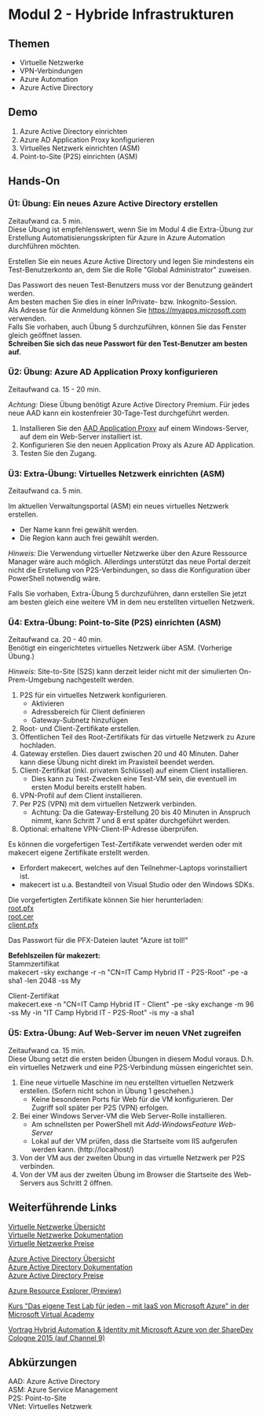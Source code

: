 # Modul 2 - Hybride Infrastrukturen
## Themen
* Virtuelle Netzwerke
* VPN-Verbindungen
* Azure Automation
* Azure Active Directory

## Demo
1. Azure Active Directory einrichten
2. Azure AD Application Proxy konfigurieren
3. Virtuelles Netzwerk einrichten (ASM)
4. Point-to-Site (P2S) einrichten (ASM)

## Hands-On

### Ü1: Übung: Ein neues Azure Active Directory erstellen
Zeitaufwand ca. 5 min.  
Diese Übung ist empfehlenswert, wenn Sie im Modul 4 die Extra-Übung zur Erstellung 
Automatisierungsskripten für Azure in Azure Automation durchführen möchten.

Erstellen Sie ein neues Azure Active Directory und legen Sie mindestens ein Test-Benutzerkonto an, 
dem Sie die Rolle "Global Administrator" zuweisen.

Das Passwort des neuen Test-Benutzers muss vor der Benutzung geändert werden.  
Am besten machen Sie dies in einer InPrivate- bzw. Inkognito-Session.  
Als Adresse für die Anmeldung können Sie https://myapps.microsoft.com verwenden.  
Falls Sie vorhaben, auch Übung 5 durchzuführen, können Sie das Fenster gleich geöffnet lassen.  
**Schreiben Sie sich das neue Passwort für den Test-Benutzer am besten auf.** 

### Ü2: Übung: Azure AD Application Proxy konfigurieren
Zeitaufwand ca. 15 - 20 min.

*Achtung:* Diese Übung benötigt Azure Active Directory Premium. 
Für jedes neue AAD kann ein kostenfreier 30-Tage-Test durchgeführt werden.

1. Installieren Sie den [AAD Application Proxy](https://go.microsoft.com/fwLink/?LinkID=395018&clcid=0x409) auf einem Windows-Server, auf dem ein Web-Server installiert ist.  
2. Konfigurieren Sie den neuen Application Proxy als Azure AD Application.
3. Testen Sie den Zugang.

### Ü3: Extra-Übung: Virtuelles Netzwerk einrichten (ASM)
Zeitaufwand ca. 5 min.

Im aktuellen Verwaltungsportal (ASM) ein neues virtuelles Netzwerk erstellen.

* Der Name kann frei gewählt werden.
* Die Region kann auch frei gewählt werden.

*Hinweis:*
Die Verwendung virtueller Netzwerke über den Azure Ressource Manager 
wäre auch möglich. Allerdings unterstützt das neue Portal derzeit 
nicht die Erstellung von P2S-Verbindungen, so dass die Konfiguration über 
PowerShell notwendig wäre.

Falls Sie vorhaben, Extra-Übung 5 durchzuführen, dann erstellen Sie jetzt am besten 
gleich eine weitere VM in dem neu erstellten virtuellen Netzwerk.

### Ü4: Extra-Übung: Point-to-Site (P2S) einrichten (ASM)
Zeitaufwand ca. 20 - 40 min.  
Benötigt ein eingerichtetes virtuelles Netzwerk über ASM. (Vorherige Übung.)

*Hinweis:* Site-to-Site (S2S) kann derzeit leider nicht mit der simulierten On-Prem-Umgebung nachgestellt werden.

1. P2S für ein virtuelles Netzwerk konfigurieren.
	* Aktivieren
	* Adressbereich für Client definieren
	* Gateway-Subnetz hinzufügen
2. Root- und Client-Zertifikate erstellen.
3. Öffentlichen Teil des Root-Zertifikats für das virtuelle Netzwerk zu Azure hochladen.
4. Gateway erstellen. Dies dauert zwischen 20 und 40 Minuten. Daher kann diese Übung nicht direkt im Praxisteil beendet werden.
5. Client-Zertifikat (inkl. privatem Schlüssel) auf einem Client installieren.
	* Dies kann zu Test-Zwecken eine Test-VM sein, die eventuell im ersten Modul
	bereits erstellt haben.
6. VPN-Profil auf dem Client installieren.
7. Per P2S (VPN) mit dem virtuellen Netzwerk verbinden.
	* Achtung: Da die Gateway-Erstellung 20 bis 40 Minuten in Anspruch nimmt, kann Schritt 7 und 8 erst später durchgeführt werden.
8. Optional: erhaltene VPN-Client-IP-Adresse überprüfen.

Es können die vorgefertigen Test-Zertifikate verwendet werden oder mit makecert 
eigene Zertifikate erstellt werden. 
* Erfordert makecert, welches auf den Teilnehmer-Laptops vorinstalliert ist.
* makecert ist u.a. Bestandteil von Visual Studio oder den Windows SDKs.

Die vorgefertigten Zertifikate können Sie hier herunterladen:  
[root.pfx](https://github.com/pkirch/hybridit15/raw/master/Modul2/root.pfx)  
[root.cer](https://github.com/pkirch/hybridit15/raw/master/Modul2/root.cer)  
[client.pfx](https://github.com/pkirch/hybridit15/raw/master/Modul2/client.pfx)

Das Passwort für die PFX-Dateien lautet "Azure ist toll!"

**Befehlszeilen für makezert:**  
Stammzertifikat  
makecert -sky exchange -r -n "CN=IT Camp Hybrid IT - P2S-Root" -pe -a sha1 -len 2048 -ss My

Client-Zertifikat  
makecert.exe -n "CN=IT Camp Hybrid IT - Client" -pe -sky exchange -m 96 -ss My -in "IT Camp Hybrid IT - P2S-Root" -is my -a sha1

### Ü5: Extra-Übung: Auf Web-Server im neuen VNet zugreifen
Zeitaufwand ca. 15 min.  
Diese Übung setzt die ersten beiden Übungen in diesem Modul voraus. 
D.h. ein virtuelles Netzwerk und eine P2S-Verbindung müssen eingerichtet sein.

1. Eine neue virtuelle Maschine im neu erstellten virtuellen Netzwerk erstellen. (Sofern nicht schon in Übung 1 geschehen.)
	* Keine besonderen Ports für Web für die VM konfigurieren. Der Zugriff 
	soll später per P2S (VPN) erfolgen.
2. Bei einer Windows Server-VM die Web Server-Rolle installieren.
	* Am schnellsten per PowerShell mit *Add-WindowsFeature Web-Server*
	* Lokal auf der VM prüfen, dass die Startseite vom IIS aufgerufen werden kann. 
	(http://localhost/)
4. Von der VM aus der zweiten Übung in das virtuelle Netzwerk per P2S verbinden.
5. Von der VM aus der zweiten Übung im Browser die Startseite des Web-Servers 
	aus Schritt 2 öffnen. 



## Weiterführende Links

[Virtuelle Netzwerke Übersicht](https://azure.microsoft.com/de-de/services/virtual-network/)  
[Virtuelle Netzwerke Dokumentation](https://azure.microsoft.com/de-de/documentation/services/virtual-network/)  
[Virtuelle Netzwerke Preise](https://azure.microsoft.com/de-de/pricing/details/virtual-network/)

[Azure Active Directory Übersicht](https://azure.microsoft.com/de-de/services/active-directory/)  
[Azure Active Directory Dokumentation](https://azure.microsoft.com/de-de/documentation/services/active-directory/)  
[Azure Active Directory Preise](https://azure.microsoft.com/de-de/pricing/details/active-directory/)

[Azure Resource Explorer (Preview)](https://resources.azure.com/)

[Kurs "Das eigene Test Lab für jeden – mit IaaS von Microsoft Azure" in der Microsoft Virtual Academy](https://www.microsoftvirtualacademy.com/de-de/training-courses/das-eigene-test-lab-fr-jeden-mit-iaas-von-microsoft-azure-11743?l=2IEWUkkEB_6604984382)

[Vortrag Hybrid Automation & Identity mit Microsoft Azure von der ShareDev Cologne 2015 (auf Channel 9)](https://channel9.msdn.com/Events/community-germany/ShareDev-Cologne-2015/Hybrid-Automation--Identity-mit-Microsoft-Azure)

## Abkürzungen

AAD: Azure Active Directory  
ASM: Azure Service Management  
P2S: Point-to-Site  
VNet: Virtuelles Netzwerk